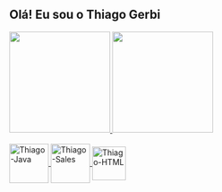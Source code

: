 ## Olá! Eu sou o Thiago Gerbi
<div>
  <a href="https://github.com/thiagogerbi">
  <img height="180em" src="https://github-readme-stats.vercel.app/api?username=thiagogerbi&show_icons=true&theme=dark&include_all_commits=true&count_private=true"/>
  <img height="180em" src="https://github-readme-stats.vercel.app/api/top-langs?username=thiagogerbi&layout=compact&langs_count=8&card_width=320&theme=dark" />
</div>
<div style="display: inline_block"><br>
  <img align="center" alt="Thiago-Java" height="70" widht="70" src="https://cdn.jsdelivr.net/gh/devicons/devicon@latest/icons/java/java-original-wordmark.svg"/>
  <img align="center" alt="Thiago-Sales" height="70" widht="70" src="https://cdn.jsdelivr.net/gh/devicons/devicon@latest/icons/salesforce/salesforce-original.svg"/>
  <img align="center" alt="Thiago-HTML" height="60" widht="60" src="https://cdn.jsdelivr.net/gh/devicons/devicon@latest/icons/html5/html5-original.svg"/>
          
